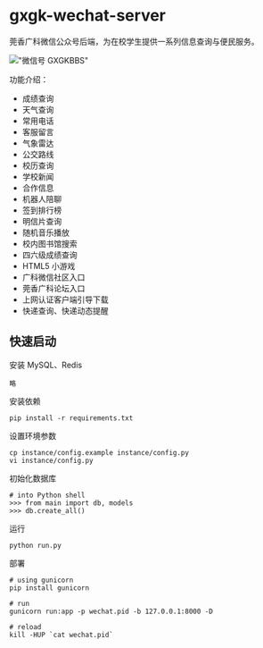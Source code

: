 # gxgk-wechat-server
莞香广科微信公众号后端，为在校学生提供一系列信息查询与便民服务。

!["微信号 GXGKBBS"](http://77g5h8.com1.z0.glb.clouddn.com/qrcode.jpg)

功能介绍：

- 成绩查询
- 天气查询
- 常用电话
- 客服留言
- 气象雷达
- 公交路线
- 校历查询
- 学校新闻
- 合作信息
- 机器人陪聊
- 签到排行榜
- 明信片查询
- 随机音乐播放
- 校内图书馆搜索
- 四六级成绩查询
- HTML5 小游戏
- 广科微信社区入口
- 莞香广科论坛入口
- 上网认证客户端引导下载
- 快递查询、快递动态提醒

## 快速启动

安装 MySQL、Redis
```
略
```

安装依赖

```
pip install -r requirements.txt
``` 

设置环境参数
```
cp instance/config.example instance/config.py
vi instance/config.py
```

初始化数据库

```
# into Python shell
>>> from main import db, models
>>> db.create_all()
```

运行

```
python run.py
```

部署

```
# using gunicorn
pip install gunicorn

# run
gunicorn run:app -p wechat.pid -b 127.0.0.1:8000 -D

# reload
kill -HUP `cat wechat.pid`
```
